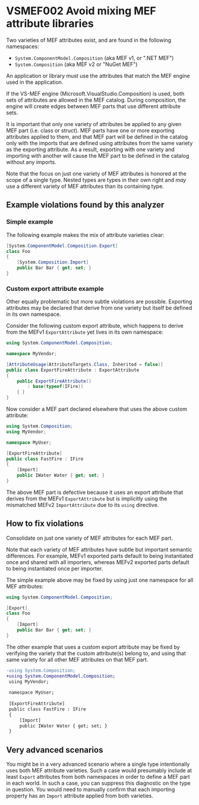 # VSMEF002 Avoid mixing MEF attribute libraries

Two varieties of MEF attributes exist, and are found in the following namespaces:

- `System.ComponentModel.Composition` (aka MEF v1, or ".NET MEF")
- `System.Composition` (aka MEF v2 or "NuGet MEF")

An application or library must use the attributes that match the MEF engine used in the application.

If the VS-MEF engine (Microsoft.VisualStudio.Composition) is used, both sets of attributes are allowed in the MEF catalog.
During composition, the engine will create edges between MEF parts that use different attribute sets.

It is important that only one variety of attributes be applied to any given MEF part (i.e. class or struct).
MEF parts have one or more exporting attributes applied to them, and that MEF part will be defined in the catalog only with the imports that are defined using attributes from the same variety as the exporting attribute.
As a result, exporting with one variety and importing with another will cause the MEF part to be defined in the catalog without any imports.

Note that the focus on just one variety of MEF attributes is honored at the scope of a single type.
Nested types are types in their own right and *may* use a different variety of MEF attributes than its containing type.

## Example violations found by this analyzer

### Simple example

The following example makes the mix of attribute varieties clear:

```cs
[System.ComponentModel.Composition.Export]
class Foo
{
    [System.Composition.Import]
    public Bar Bar { get; set; }
}
```

### Custom export attribute example

Other equally problematic but more subtle violations are possible.
Exporting attributes may be declared that derive from one variety but itself be defined in its own namespace.

Consider the following custom export attribute, which happens to derive from the MEFv1 `ExportAttribute` yet lives in its own namespace:

```cs
using System.ComponentModel.Composition;

namespace MyVendor;

[AttributeUsage(AttributeTargets.Class, Inherited = false)]
public class ExportFireAttribute : ExportAttribute
{
    public ExportFireAttribute()
        : base(typeof(IFire))
    { }
}
```

Now consider a MEF part declared elsewhere that uses the above custom attribute:

```cs
using System.Composition;
using MyVendor;

namespace MyUser;

[ExportFireAttribute]
public class FastFire : IFire
{
    [Import]
    public IWater Water { get; set; }
}
```

The above MEF part is defective because it uses an export attribute that derives from the MEFv1 `ExportAttribute` but is implicitly using the mismatched MEFv2 `ImportAttribute` due to its `using` directive.

## How to fix violations

Consolidate on just one variety of MEF attributes for each MEF part.

Note that each variety of MEF attributes have subtle but important semantic differences.
For example, MEFv1 exported parts default to being instantiated once and shared with all importers,
whereas MEFv2 exported parts default to being instantiated once per importer.

The simple example above may be fixed by using just one namespace for all MEF attributes:

```cs
using System.ComponentModel.Composition;

[Export]
class Foo
{
    [Import]
    public Bar Bar { get; set; }
}
```

The other example that uses a custom export attribute may be fixed by verifying the variety that the custom attribute(s) belong to, and using that same variety for all other MEF attributes on that MEF part.

```diff
-using System.Composition;
+using System.ComponentModel.Composition;
 using MyVendor;
 
 namespace MyUser;
 
 [ExportFireAttribute]
 public class FastFire : IFire
 {
     [Import]
     public IWater Water { get; set; }
 }
```

## Very advanced scenarios

You might be in a very advanced scenario where a single type intentionally uses both MEF attribute varieties.
Such a case would presumably include at least `Export` attributes from both namespaces in order to define a MEF part in each world.
In such a case, you can suppress this diagnostic on the type in question.
You would need to manually confirm that each importing property has an `Import` attribute applied from both varieties.

